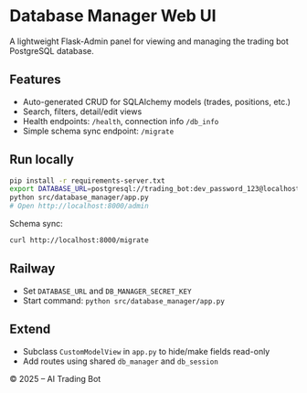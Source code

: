 # Database Manager Web UI

A lightweight Flask-Admin panel for viewing and managing the trading bot PostgreSQL database.

## Features
- Auto-generated CRUD for SQLAlchemy models (trades, positions, etc.)
- Search, filters, detail/edit views
- Health endpoints: `/health`, connection info `/db_info`
- Simple schema sync endpoint: `/migrate`

## Run locally
```bash
pip install -r requirements-server.txt
export DATABASE_URL=postgresql://trading_bot:dev_password_123@localhost:5432/ai_trading_bot
python src/database_manager/app.py
# Open http://localhost:8000/admin
```

Schema sync:
```bash
curl http://localhost:8000/migrate
```

## Railway
- Set `DATABASE_URL` and `DB_MANAGER_SECRET_KEY`
- Start command: `python src/database_manager/app.py`

## Extend
- Subclass `CustomModelView` in `app.py` to hide/make fields read-only
- Add routes using shared `db_manager` and `db_session`

© 2025 – AI Trading Bot